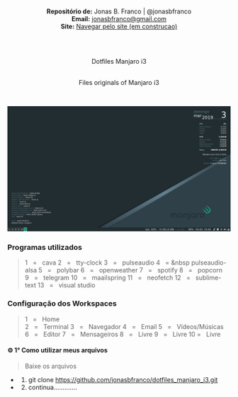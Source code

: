 <br>
<p align='center'><b>Repositório de:</b> Jonas B. Franco | @jonasbfranco<br>
<b>Email:</b> <a href='mailto:jonasbfranco@gmail.com'>jonasbfranco@gmail.com</a><br>
<b>Site:</b> <a href='https://jonasbfranco.github.io/'>Navegar pelo site (em construcao)</a></p>
<br>
<p align='center'><br> Dotfiles Manjaro i3 </p>
<p align='center'><br> Files originals of Manjaro i3 </p>
<br>

![Print of Desktop Manjaro i3](https://github.com/jonasbfranco/dotfiles_manjaro_i3/blob/master/desktop_print.png)

### Programas utilizados
> 1&nbsp;&nbsp;&nbsp;=&nbsp;&nbsp;&nbsp;cava 
> 2&nbsp;&nbsp;&nbsp;=&nbsp;&nbsp;&nbsp;tty-clock 
> 3&nbsp;&nbsp;&nbsp;=&nbsp;&nbsp;&nbsp;pulseaudio 
> 4&nbsp;&nbsp;&nbsp;=&nbsp;&nbsp&nbsp;pulseaudio-alsa 
> 5&nbsp;&nbsp;&nbsp;=&nbsp;&nbsp;&nbsp;polybar 
> 6&nbsp;&nbsp;&nbsp;=&nbsp;&nbsp;&nbsp;openweather 
> 7&nbsp;&nbsp;&nbsp;=&nbsp;&nbsp;&nbsp;spotify 
> 8&nbsp;&nbsp;&nbsp;=&nbsp;&nbsp;&nbsp;popcorn 
> 9&nbsp;&nbsp;&nbsp;=&nbsp;&nbsp;&nbsp;telegram 
> 10&nbsp;&nbsp;&nbsp;=&nbsp;&nbsp;&nbsp;maailspring 
> 11&nbsp;&nbsp;&nbsp;=&nbsp;&nbsp;&nbsp;neofetch 
> 12&nbsp;&nbsp;&nbsp;=&nbsp;&nbsp;&nbsp;sublime-text 
> 13&nbsp;&nbsp;&nbsp;=&nbsp;&nbsp;&nbsp;visual studio 



### Configuração dos Workspaces
> 1&nbsp;&nbsp;&nbsp;=&nbsp;&nbsp;&nbsp;Home  
> 2&nbsp;&nbsp;&nbsp;=&nbsp;&nbsp;&nbsp;Terminal
> 3&nbsp;&nbsp;&nbsp;=&nbsp;&nbsp;&nbsp;Navegador 
> 4&nbsp;&nbsp;&nbsp;=&nbsp;&nbsp;&nbsp;Email 
> 5&nbsp;&nbsp;&nbsp;=&nbsp;&nbsp;&nbsp;Vídeos/Músicas  
> 6&nbsp;&nbsp;&nbsp;=&nbsp;&nbsp;&nbsp;Editor
> 7&nbsp;&nbsp;&nbsp;=&nbsp;&nbsp;&nbsp;Mensageiros
> 8&nbsp;&nbsp;&nbsp;=&nbsp;&nbsp;&nbsp;Livre
> 9&nbsp;&nbsp;&nbsp;=&nbsp;&nbsp;&nbsp;Livre
> 10&nbsp;=&nbsp;&nbsp;&nbsp;Livre


#### ⚙ 1° Como utilizar meus arquivos 
> Baixe os arquivos 
* 1. git clone https://github.com/jonasbfranco/dotfiles_manjaro_i3.git  
* 2. continua.............



